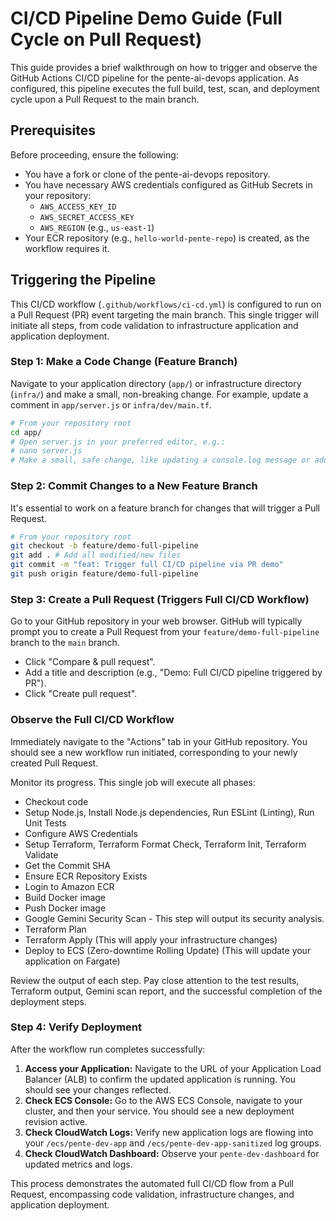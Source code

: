 
# CI/CD Pipeline Demo Guide (Full Cycle on Pull Request)

This guide provides a brief walkthrough on how to trigger and observe the GitHub Actions CI/CD pipeline for the pente-ai-devops application. As configured, this pipeline executes the full build, test, scan, and deployment cycle upon a Pull Request to the main branch.

## Prerequisites

Before proceeding, ensure the following:

- You have a fork or clone of the pente-ai-devops repository.
- You have necessary AWS credentials configured as GitHub Secrets in your repository:
  - `AWS_ACCESS_KEY_ID`
  - `AWS_SECRET_ACCESS_KEY`
  - `AWS_REGION` (e.g., `us-east-1`)
- Your ECR repository (e.g., `hello-world-pente-repo`) is created, as the workflow requires it.

## Triggering the Pipeline

This CI/CD workflow (`.github/workflows/ci-cd.yml`) is configured to run on a Pull Request (PR) event targeting the main branch. This single trigger will initiate all steps, from code validation to infrastructure application and application deployment.

### Step 1: Make a Code Change (Feature Branch)

Navigate to your application directory (`app/`) or infrastructure directory (`infra/`) and make a small, non-breaking change. For example, update a comment in `app/server.js` or `infra/dev/main.tf`.

```bash
# From your repository root
cd app/
# Open server.js in your preferred editor, e.g.:
# nano server.js
# Make a small, safe change, like updating a console.log message or adding a comment.
```

### Step 2: Commit Changes to a New Feature Branch

It's essential to work on a feature branch for changes that will trigger a Pull Request.

```bash
# From your repository root
git checkout -b feature/demo-full-pipeline
git add . # Add all modified/new files
git commit -m "feat: Trigger full CI/CD pipeline via PR demo"
git push origin feature/demo-full-pipeline
```

### Step 3: Create a Pull Request (Triggers Full CI/CD Workflow)

Go to your GitHub repository in your web browser. GitHub will typically prompt you to create a Pull Request from your `feature/demo-full-pipeline` branch to the `main` branch.

- Click "Compare & pull request".
- Add a title and description (e.g., "Demo: Full CI/CD pipeline triggered by PR").
- Click "Create pull request".

### Observe the Full CI/CD Workflow

Immediately navigate to the "Actions" tab in your GitHub repository. You should see a new workflow run initiated, corresponding to your newly created Pull Request.

Monitor its progress. This single job will execute all phases:

- Checkout code
- Setup Node.js, Install Node.js dependencies, Run ESLint (Linting), Run Unit Tests
- Configure AWS Credentials
- Setup Terraform, Terraform Format Check, Terraform Init, Terraform Validate
- Get the Commit SHA
- Ensure ECR Repository Exists
- Login to Amazon ECR
- Build Docker image
- Push Docker image
- Google Gemini Security Scan - This step will output its security analysis.
- Terraform Plan
- Terraform Apply (This will apply your infrastructure changes)
- Deploy to ECS (Zero-downtime Rolling Update) (This will update your application on Fargate)

Review the output of each step. Pay close attention to the test results, Terraform output, Gemini scan report, and the successful completion of the deployment steps.

### Step 4: Verify Deployment

After the workflow run completes successfully:

1. **Access your Application:** Navigate to the URL of your Application Load Balancer (ALB) to confirm the updated application is running. You should see your changes reflected.
2. **Check ECS Console:** Go to the AWS ECS Console, navigate to your cluster, and then your service. You should see a new deployment revision active.
3. **Check CloudWatch Logs:** Verify new application logs are flowing into your `/ecs/pente-dev-app` and `/ecs/pente-dev-app-sanitized` log groups.
4. **Check CloudWatch Dashboard:** Observe your `pente-dev-dashboard` for updated metrics and logs.

This process demonstrates the automated full CI/CD flow from a Pull Request, encompassing code validation, infrastructure changes, and application deployment.